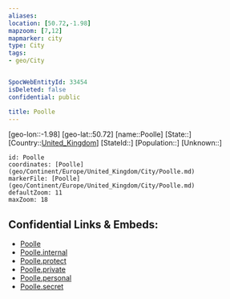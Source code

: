 ```yaml
---
aliases: 
location: [50.72,-1.98]
mapzoom: [7,12] 
mapmarker: city 
type: City
tags:
- geo/City


SpocWebEntityId: 33454
isDeleted: false
confidential: public

title: Poolle
---
```

[geo-lon::-1.98]
[geo-lat::50.72]
[name::Poolle]
[State::]
[Country::[United_Kingdom](geo/Continent/Europe/United_Kingdom.md)]
[StateId::]
[Population::]
[Unknown::]


```leaflet
id: Poolle
coordinates: [Poolle](geo/Continent/Europe/United_Kingdom/City/Poolle.md)
markerFile: [Poolle](geo/Continent/Europe/United_Kingdom/City/Poolle.md)
defaultZoom: 11 
maxZoom: 18
```


## Confidential Links & Embeds: 
- [Poolle](../../../../../../_public/geo/Continent/Europe/United_Kingdom/City/Poolle.md) 
- [Poolle.internal](../../../../../../_internal/geo/Continent/Europe/United_Kingdom/City/Poolle.internal.md) 
- [Poolle.protect](../../../../../../_protect/geo/Continent/Europe/United_Kingdom/City/Poolle.protect.md) 
- [Poolle.private](../../../../../../_private/geo/Continent/Europe/United_Kingdom/City/Poolle.private.md) 
- [Poolle.personal](../../../../../../_personal/geo/Continent/Europe/United_Kingdom/City/Poolle.personal.md) 
- [Poolle.secret](../../../../../../_secret/geo/Continent/Europe/United_Kingdom/City/Poolle.secret.md) 
